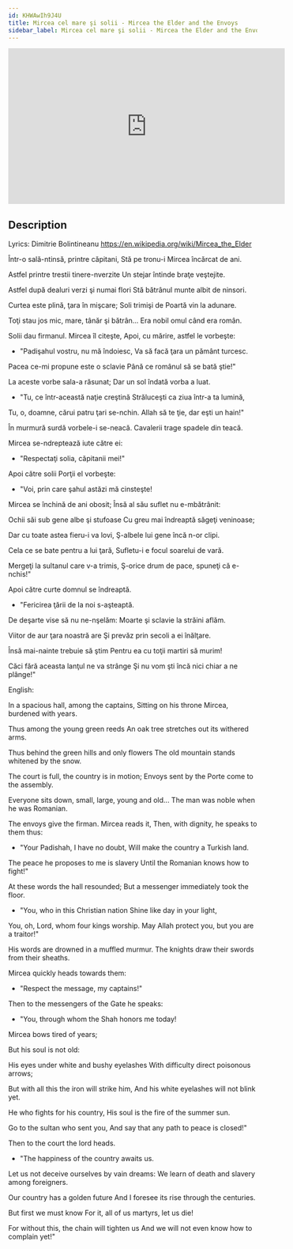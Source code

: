 ```yaml
---
id: KHWAwIh9J4U
title: Mircea cel mare şi solii - Mircea the Elder and the Envoys
sidebar_label: Mircea cel mare şi solii - Mircea the Elder and the Envoys
---
```


<iframe
  width="560"
  height="315"
  src="https://www.youtube.com/embed/KHWAwIh9J4U"
  title="YouTube video player"
  frameborder="0"
  allow="accelerometer; autoplay; clipboard-write; encrypted-media; gyroscope; picture-in-picture; web-share"
  referrerpolicy="strict-origin-when-cross-origin"
  allowfullscreen
></iframe>

## Description

Lyrics: Dimitrie Bolintineanu 
https://en.wikipedia.org/wiki/Mircea_the_Elder 

Într-o sală-ntinsă, printre căpitani,
Stă pe tronu-i Mircea încărcat de ani.

Astfel printre trestii tinere-nverzite
Un stejar întinde braţe veştejite.

Astfel după dealuri verzi şi numai flori
Stă bătrânul munte albit de ninsori.

Curtea este plină, ţara în mişcare;
Soli trimişi de Poartă vin la adunare.

Toţi stau jos mic, mare, tânăr şi bătrân...
Era nobil omul când era român.

Solii dau firmanul. Mircea îl citeşte,
Apoi, cu mărire, astfel le vorbeşte:

- "Padişahul vostru, nu mă îndoiesc,
Va să facă ţara un pământ turcesc.

Pacea ce-mi propune este o sclavie
Până ce românul să se bată ştie!"

La aceste vorbe sala-a răsunat;
Dar un sol îndată vorba a luat.

- "Tu, ce într-această naţie creştină
Străluceşti ca ziua într-a ta lumină,

Tu, o, doamne, cărui patru ţari se-nchin.
Allah să te ţie, dar eşti un hain!"

În murmură surdă vorbele-i se-neacă.
Cavalerii trage spadele din teacă.

Mircea se-ndreptează iute către ei:
- "Respectaţi solia, căpitanii mei!"

Apoi către solii Porţii el vorbeşte:
- "Voi, prin care şahul astăzi mă cinsteşte!

Mircea se închină de ani obosit;
Însă al său suflet nu e-mbătrânit:

Ochii săi sub gene albe şi stufoase
Cu greu mai îndreaptă săgeţi veninoase;

Dar cu toate astea fieru-i va lovi,
Ş-albele lui gene încă n-or clipi.

Cela ce se bate pentru a lui ţară,
Sufletu-i e focul soarelui de vară.

Mergeţi la sultanul care v-a trimis,
Ş-orice drum de pace, spuneţi că e-nchis!"

Apoi către curte domnul se îndreaptă.
- "Fericirea ţării de la noi s-aşteaptă.

De deşarte vise să nu ne-nşelăm:
Moarte şi sclavie la străini aflăm.

Viitor de aur ţara noastră are
Şi prevăz prin secoli a ei înălţare.

Însă mai-nainte trebuie să ştim
Pentru ea cu toţii martiri să murim!

Căci fără aceasta lanţul ne va strânge
Şi nu vom şti încă nici chiar a ne plânge!"

English:

In a spacious hall, among the captains,
Sitting on his throne Mircea, burdened with years.

Thus among the young green reeds
An oak tree stretches out its withered arms.

Thus behind the green hills and only flowers
The old mountain stands whitened by the snow.

The court is full, the country is in motion;
Envoys sent by the Porte come to the assembly.

Everyone sits down, small, large, young and old...
The man was noble when he was Romanian.

The envoys give the firman. Mircea reads it,
Then, with dignity, he speaks to them thus:

- "Your Padishah, I have no doubt,
Will make the country a Turkish land.

The peace he proposes to me is slavery
Until the Romanian knows how to fight!"

At these words the hall resounded;
But a messenger immediately took the floor.

- "You, who in this Christian nation
Shine like day in your light,

You, oh, Lord, whom four kings worship.
May Allah protect you, but you are a traitor!"

His words are drowned in a muffled murmur.
The knights draw their swords from their sheaths.

Mircea quickly heads towards them:
- "Respect the message, my captains!"

Then to the messengers of the Gate he speaks:
- "You, through whom the Shah honors me today!

Mircea bows tired of years;

But his soul is not old:

His eyes under white and bushy eyelashes
With difficulty direct poisonous arrows;

But with all this the iron will strike him,
And his white eyelashes will not blink yet.

He who fights for his country,
His soul is the fire of the summer sun.

Go to the sultan who sent you,
And say that any path to peace is closed!"

Then to the court the lord heads.
- "The happiness of the country awaits us.

Let us not deceive ourselves by vain dreams:
We learn of death and slavery among foreigners.

Our country has a golden future
And I foresee its rise through the centuries.

But first we must know
For it, all of us martyrs, let us die!

For without this, the chain will tighten us
And we will not even know how to complain yet!"
